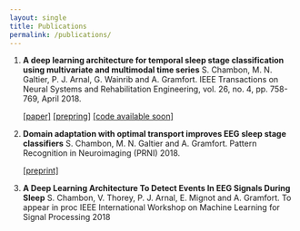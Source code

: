 ```yaml
---
layout: single
title: Publications
permalink: /publications/
---
```


1. **A deep learning architecture for temporal sleep stage classification using multivariate and multimodal time series** S. Chambon, M. N. Galtier, P. J. Arnal, G. Wainrib and A. Gramfort. IEEE Transactions on Neural Systems and Rehabilitation Engineering, vol. 26, no. 4, pp. 758-769, April 2018.

	[[paper]](http://ieeexplore.ieee.org/document/8307462/) [[prepring]](https://arxiv.org/abs/1707.03321) [[code available soon]]()

2. **Domain adaptation with optimal transport improves EEG sleep stage classifiers** S. Chambon, M. N. Galtier and A. Gramfort. Pattern Recognition in Neuroimaging (PRNI) 2018.

	[[preprint]](https://hal.archives-ouvertes.fr/hal-01814190)

3. **A Deep Learning Architecture To Detect Events In EEG Signals During Sleep** S. Chambon, V. Thorey, P. J. Arnal, E. Mignot and A. Gramfort. To appear in proc IEEE International Workshop on Machine Learning for Signal Processing 2018

